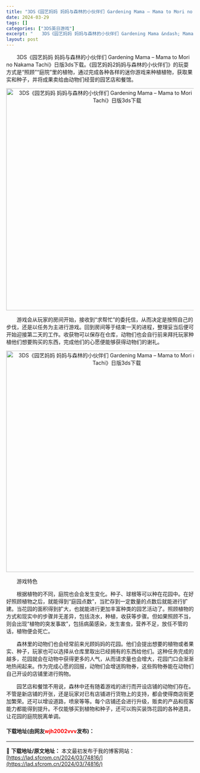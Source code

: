 ```yaml
---
title: "3DS《园艺妈妈 妈妈与森林的小伙伴们 Gardening Mama – Mama to Mori no Nakama Tachi》日版3ds下载"
date: 2024-03-29
tags: []
categories: ["3DS英日游戏"]
excerpt: "　　3DS《园艺妈妈 妈妈与森林的小伙伴们 Gardening Mama &ndash; Mama to Mori no Nakama Tachi》日版3ds下载。《园艺妈妈2妈妈与森林的小伙伴们》的玩耍方式是&ldquo;照顾&rdquo;&ldquo;庭院&rdquo;里的植物，通过完成各种各样&hellip;"
layout: post
---
```


 <p>　　3DS《园艺妈妈 妈妈与森林的小伙伴们 Gardening Mama &ndash; Mama to Mori no Nakama Tachi》日版3ds下载。《园艺妈妈2妈妈与森林的小伙伴们》的玩耍方式是&ldquo;照顾&rdquo;&ldquo;庭院&rdquo;里的植物，通过完成各种各样的迷你游戏来种植植物，获取果实和种子，并将成果卖给由动物们经营的园艺店和餐馆。</p> <p align="center"><img align="" border="0" src="https://lad.sfcrom.cn/wp-content/uploads/2024/03/20240329_66062a2e52183.png" width="596" alt="3DS《园艺妈妈 妈妈与森林的小伙伴们 Gardening Mama – Mama to Mori no Nakama Tachi》日版3ds下载" /></p> <p>　　游戏会从玩家的房间开始，接收到&ldquo;求帮忙&rdquo;的委托信，从而决定是按照自己的步伐，还是以任务为主进行游戏。回到房间等于结束一天的进程，整理妥当后便可开始迎接第二天的工作。收获物可以保存在仓库，动物们也会自行前来拜托玩家种植他们想要购买的东西，完成他们的心愿便能够获得动物们的谢礼。</p> <p align="center"><img align="" border="0" src="https://lad.sfcrom.cn/wp-content/uploads/2024/03/20240329_66062a2fc408f.png" width="594" alt="3DS《园艺妈妈 妈妈与森林的小伙伴们 Gardening Mama – Mama to Mori no Nakama Tachi》日版3ds下载" /></p> <p>　　游戏特色</p> <p>　　根据植物的不同，庭院也会会发生变化。种子、球根等可以种在花园中。在好好照顾植物之后，就能得到&ldquo;庭园点数&rdquo;，当贮存到一定数量的点数后就能进行扩建。当花园的面积得到扩大，也就能进行更加丰富种类的园艺活动了。照顾植物的方式和现实中的步骤并无差异，包括浇水，种植，收获等步骤。但如果照顾不当，则会出现&ldquo;植物的突发事故&rdquo;，包括病菌感染，发生害虫，营养不足，放任不管的话，植物便会死亡。</p> <p>　　森林里的动物们也会经常前来光顾妈妈的花园。他们会提出想要的植物或者果实、种子，玩家也可以选择从仓库里取出已经拥有的东西给他们。这种任务完成的越多，花园就会在动物中获得更多的人气，从而请求量也会增大，花园门口会渐渐地热闹起来。作为完成心愿的回报，动物们会增送购物券，这些购物券能在动物们自己开设的店铺里进行购物。</p> <p>　　园艺店和餐馆不用说，森林中还有随着游戏的进行而开设店铺的动物们存在。不管是新店铺的开张，还是玩家对已有店铺进行货物上的支持，都会使得商店街更加繁荣。还可以增设道路，喷泉等等。每个店铺还会进行升级，贩卖的产品和揽客能力都能得到提升。不仅能够买到植物和种子，还可以购买装饰花园的各种道具，让花园的庭院脱离单调。</p> <p><h4>下载地址(由网友<font color="red">wjh2002vvv</font>发布)：</h4></p> 

---
📖 **下载地址/原文地址：** 本文最初发布于我的博客网站：[https://lad.sfcrom.cn/2024/03/74816/](https://lad.sfcrom.cn/2024/03/74816/)
